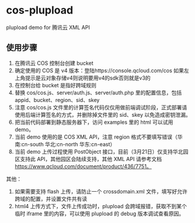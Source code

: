 # cos-plupload

plupload demo for 腾讯云 XML API

## 使用步骤

1. 在腾讯云 COS 控制台创建 bucket
2. 确定使用的 COS 是 v4 版本：登陆https://console.qcloud.com/cos 如果左上角提示是云对象存储v4则说明要用v4的sdk否则就是v3的
3. 在控制台给 bucket 是指好跨域规则
4. 替换 cos/cos.js、server/auth.js、server/auth.php 里的配置信息，包括 appid、bucket、region、sid、skey
5. 注意 cos/cos.js 文件里的计算签名代码仅仅用做前端调试阶段，正式部署请使用后端计算签名的方式，并删除掉文件里的 sid、skey 以免造成密钥泄漏。
6. 把当前代码部署到静态服务器下，访问 examples 里的 html 可以试用 demo。
7. 当前 demo 使用的是 COS XML API，注意 region 格式不要填写错误（华南:cn-south 华北:cn-north 华东:cn-east）
8. 当前 demo 上传过程使用 PostObject 接口，目前（3月21日）仅支持华北园区支持此 API，其他园区会陆续支持，其他 XML API 请参考文档 https://www.qcloud.com/document/product/436/7751。

其他：
1. 如果需要支持 flash 上传，请防止一个 crossdomain.xml 文件，填写好允许跨域的配置，并设置文件共有读
2. html4 上传方式下，文件上传成功时，plupload 会跨域报错，获取不到某个临时 iframe 里的内容，可以使用 plupload 的 debug 版本调试查看原因。

